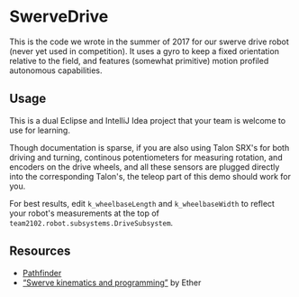# SwerveDrive
This is the code we wrote in the summer of 2017 for our swerve drive robot (never yet used in competition). It uses a gyro to keep a fixed orientation relative to the field, and features (somewhat primitive) motion profiled autonomous capabilities.

## Usage
This is a dual Eclipse and IntelliJ Idea project that your team is welcome to use for learning.

Though documentation is sparse, if you are also using Talon SRX's for both driving and turning, continous potentiometers for measuring rotation, and encoders on the drive wheels, and all these sensors are plugged directly into the corresponding Talon's, the teleop part of this demo should work for you.

For best results, edit `k_wheelbaseLength` and `k_wheelbaseWidth` to reflect your robot's measurements at the top of `team2102.robot.subsystems.DriveSubsystem`.

## Resources
* [Pathfinder](https://github.com/JacisNonsense/Pathfinder)
* [<q>Swerve kinematics and programming</q>](https://www.chiefdelphi.com/media/papers/2426) by Ether
